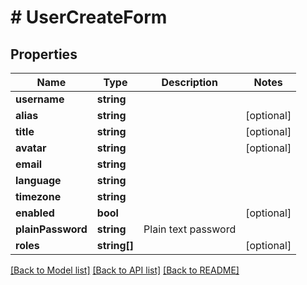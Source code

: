 # # UserCreateForm

## Properties

Name | Type | Description | Notes
------------ | ------------- | ------------- | -------------
**username** | **string** |  |
**alias** | **string** |  | [optional]
**title** | **string** |  | [optional]
**avatar** | **string** |  | [optional]
**email** | **string** |  |
**language** | **string** |  |
**timezone** | **string** |  |
**enabled** | **bool** |  | [optional]
**plainPassword** | **string** | Plain text password |
**roles** | **string[]** |  | [optional]

[[Back to Model list]](../../README.md#models) [[Back to API list]](../../README.md#endpoints) [[Back to README]](../../README.md)
